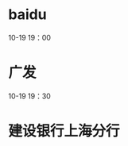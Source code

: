 # baidu
10-19 19：00

# 广发
10-19 19：30

# 建设银行上海分行

<!--stackedit_data:
eyJoaXN0b3J5IjpbMTQ4MTU3Njc2OCwtMjA4ODc0NjYxMiwtMT
A5MDg1NzM5OCwtNTg2ODM3NDE3LC03MDE4ODA5OTgsNjgxMzE4
NTQ2LDE5MzM1Mjc3NjMsNDQzNTc1NjE4LC0zODM4ODIsMTQwMT
E0MTAzOCwxNTIwMTU1ODYsMTE5Nzc3MzcwOCwyMDUxNjI0MTUy
LC0xMzY5MjkzODAyLC05OTk4NDQxNDksLTkxMzMzMDgzNywtMT
kyODkyMjY1MCw0ODg2MjUxOTUsLTIyNzg5MDgwLDExNTYyMzE2
MzNdfQ==
-->